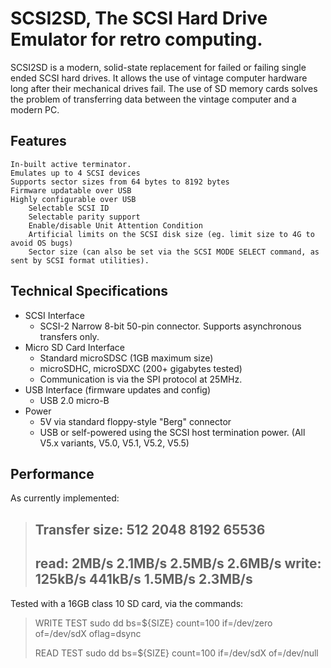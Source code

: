 # SCSI2SD, The SCSI Hard Drive Emulator for retro computing.

SCSI2SD is a modern, solid-state replacement for failed or failing single ended SCSI hard drives. 
It allows the use of vintage computer hardware long after their mechanical drives fail. 
The use of SD memory cards solves the problem of transferring data between the vintage computer and a modern PC.

## Features

    In-built active terminator.
    Emulates up to 4 SCSI devices
    Supports sector sizes from 64 bytes to 8192 bytes
    Firmware updatable over USB
    Highly configurable over USB
        Selectable SCSI ID
        Selectable parity support
        Enable/disable Unit Attention Condition
        Artificial limits on the SCSI disk size (eg. limit size to 4G to avoid OS bugs) 
        Sector size (can also be set via the SCSI MODE SELECT command, as sent by SCSI format utilities).

## Technical Specifications

* SCSI Interface
	* SCSI-2 Narrow 8-bit 50-pin connector. Supports asynchronous transfers only.
* Micro SD Card Interface
	* Standard microSDSC (1GB maximum size)
	* microSDHC, microSDXC (200+ gigabytes tested)
	* Communication is via the SPI protocol at 25MHz.
*  USB Interface (firmware updates and config)
	* USB 2.0 micro-B
* Power
	* 5V via standard floppy-style "Berg" connector
	* USB or self-powered using the SCSI host termination power. (All V5.x variants, V5.0, V5.1, V5.2, V5.5)

## Performance

As currently implemented:

> Transfer size:    512        2048        8192        65536
> -------------------------------------------------------
> read:			2MB/s     2.1MB/s     2.5MB/s     2.6MB/s
> write:			125kB/s   441kB/s     1.5MB/s     2.3MB/s
> -------------------------------------------------------


Tested with a 16GB class 10 SD card, via the commands:

 > WRITE TEST
 > sudo dd bs=${SIZE} count=100 if=/dev/zero of=/dev/sdX oflag=dsync
 >
 > READ TEST
 >sudo dd bs=${SIZE} count=100 if=/dev/sdX of=/dev/null
